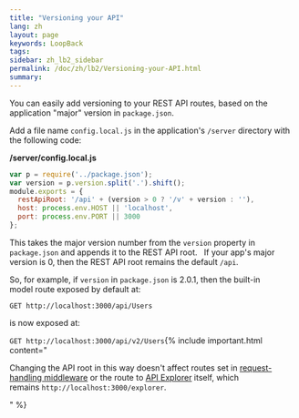```yaml
---
title: "Versioning your API"
lang: zh
layout: page
keywords: LoopBack
tags:
sidebar: zh_lb2_sidebar
permalink: /doc/zh/lb2/Versioning-your-API.html
summary:
---
```


You can easily add versioning to your REST API routes, based on the application "major" version in `package.json`.

Add a file name `config.local.js` in the application's `/server` directory with the following code:

**/server/config.local.js**

```js
var p = require('../package.json');
var version = p.version.split('.').shift();
module.exports = {
  restApiRoot: '/api' + (version > 0 ? '/v' + version : ''),
  host: process.env.HOST || 'localhost',
  port: process.env.PORT || 3000
};
```

This takes the major version number from the `version` property in `package.json` and appends it to the REST API root.   If your app's major version is 0, then the REST API root remains the default `/api`.

So, for example, if `version` in `package.json` is 2.0.1, then the built-in model route exposed by default at:

`GET http://localhost:3000/api/Users`

is now exposed at:

`GET http://localhost:3000/api/v2/Users`{% include important.html content="

Changing the API root in this way doesn't affect routes set in [request-handling middleware](/doc/{{page.lang}}/lb2/Defining-middleware.html#Definingmiddleware-Dynamicrequest-handlingmiddleware) or the route to [API Explorer](/doc/{{page.lang}}/lb2/6095009.html) itself, which remains `http://localhost:3000/explorer`.

" %}
